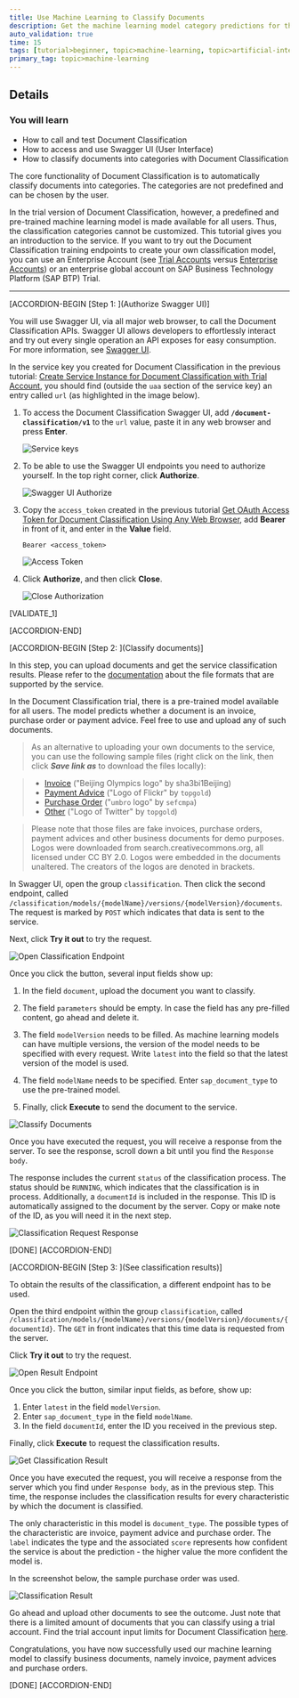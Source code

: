 ```yaml
---
title: Use Machine Learning to Classify Documents
description: Get the machine learning model category predictions for the documents you upload to Document Classification.
auto_validation: true
time: 15
tags: [tutorial>beginner, topic>machine-learning, topic>artificial-intelligence, topic>cloud, products>sap-business-technology-platform, products>sap-ai-business-services, products>document-classification]
primary_tag: topic>machine-learning
---
```


## Details
### You will learn
  - How to call and test Document Classification
  - How to access and use Swagger UI (User Interface)
  - How to classify documents into categories with Document Classification

The core functionality of Document Classification is to automatically classify documents into categories. The categories are not predefined and can be chosen by the user.

In the trial version of Document Classification, however, a predefined and pre-trained machine learning model is made available for all users. Thus, the classification categories cannot be customized. This tutorial gives you an introduction to the service. If you want to try out the Document Classification training endpoints to create your own classification model, you can use an Enterprise Account (see [Trial Accounts](https://help.sap.com/viewer/65de2977205c403bbc107264b8eccf4b/Cloud/en-US/046f127f2a614438b616ccfc575fdb16.html) versus [Enterprise Accounts](https://help.sap.com/viewer/3504ec5ef16548778610c7e89cc0eac3/Cloud/en-US/171511cc425c4e079d0684936486eee6.html)) or an enterprise global account on SAP Business Technology Platform (SAP BTP) Trial.

---

[ACCORDION-BEGIN [Step 1: ](Authorize Swagger UI)]

You will use Swagger UI, via all major web browser, to call the Document Classification APIs. Swagger UI allows developers to effortlessly interact and try out every single operation an API exposes for easy consumption. For more information, see [Swagger UI](https://swagger.io/tools/swagger-ui/).

In the service key you created for Document Classification in the previous tutorial: [Create Service Instance for Document Classification with Trial Account](cp-aibus-dc-service-instance), you should find (outside the `uaa` section of the service key) an entry called `url` (as highlighted in the image below).

1. To access the Document Classification Swagger UI, add **`/document-classification/v1`** to the `url` value, paste it in any web browser and press **Enter**.

    ![Service keys](service-key-details.png)

2. To be able to use the Swagger UI endpoints you need to authorize yourself. In the top right corner, click **Authorize**.

    ![Swagger UI Authorize](swagger-authorize.png)

3. Copy the `access_token` created in the previous tutorial [Get OAuth Access Token for Document Classification Using Any Web Browser](cp-aibus-dc-web-oauth-token), add **Bearer** in front of it, and enter in the **Value** field.

    ```
    Bearer <access_token>
    ```

    ![Access Token](access-token.png)

4. Click **Authorize**, and then click **Close**.

    ![Close Authorization](close-authorization.png)

[VALIDATE_1]

[ACCORDION-END]


[ACCORDION-BEGIN [Step 2: ](Classify documents)]

In this step, you can upload documents and get the service classification results. Please refer to the [documentation](https://help.sap.com/viewer/ca60cd2ed44f4261a3ae500234c46f37/SHIP/en-US/c66983111a5949af9dfd8fec25cba257.html) about the file formats that are supported by the service.

In the Document Classification trial, there is a pre-trained model available for all users. The model predicts whether a document is an invoice, purchase order or payment advice. Feel free to use and upload any of such documents.

>As an alternative to uploading your own documents to the service, you can use the following sample files (right click on the link, then click ***Save link as*** to download the files locally):

> - [Invoice](https://github.com/SAPDocuments/Tutorials/raw/master/tutorials/cp-aibus-dc-swagger-ui/data/bejing_2008.pdf) ("Beijing Olympics logo" by sha3bi1Beijing)
> - [Payment Advice](https://github.com/SAPDocuments/Tutorials/raw/master/tutorials/cp-aibus-dc-swagger-ui/data/flickr.pdf) ("Logo of Flickr" by `topgold`)
> - [Purchase Order](https://www.google.com) ("`umbro` logo" by `sefcmpa`)
> - [Other](https://github.com/SAPDocuments/Tutorials/raw/master/tutorials/cp-aibus-dc-swagger-ui/data/twitter.pdf) ("Logo of Twitter" by `topgold`)

>Please note that those files are fake invoices, purchase orders, payment advices and other business documents for demo purposes. Logos were downloaded from search.creativecommons.org, all licensed under CC BY 2.0. Logos were embedded in the documents unaltered. The creators of the logos are denoted in brackets.


In Swagger UI, open the group `classification`. Then click the second endpoint, called `/classification/models/{modelName}/versions/{modelVersion}/documents`. The request is marked by `POST` which indicates that data is sent to the service.

Next, click **Try it out** to try the request.

![Open Classification Endpoint](open-classify-endpoint.png)

Once you click the button, several input fields show up:

  1.  In the field `document`, upload the document you want to classify. 

  2.  The field `parameters` should be empty. In case the field has any pre-filled content, go ahead and delete it.

  3.  The field `modelVersion` needs to be filled. As machine learning models can have multiple versions, the version of the model needs to be specified with every request. Write `latest` into the field so that the latest version of the model is used.

  4.  The field `modelName` needs to be specified. Enter `sap_document_type` to use the pre-trained model.

  5.  Finally, click **Execute** to send the document to the service.

![Classify Documents](classify-documents.png)

Once you have executed the request, you will receive a response from the server. To see the response, scroll down a bit until you find the `Response body`.

The response includes the current `status` of the classification process. The status should be `RUNNING`, which indicates that the classification is in process. Additionally, a `documentId` is included in the response. This ID is automatically assigned to the document by the server. Copy or make note of the ID, as you will need it in the next step.

![Classification Request Response](classify-response.png)

[DONE]
[ACCORDION-END]


[ACCORDION-BEGIN [Step 3: ](See classification results)]

To obtain the results of the classification, a different endpoint has to be used.

Open the third endpoint within the group `classification`, called `/classification/models/{modelName}/versions/{modelVersion}/documents/{documentId}`. The `GET` in front indicates that this time data is requested from the server.

Click **Try it out** to try the request.

![Open Result Endpoint](get-result-endpoint.png)

Once you click the button, similar input fields, as before, show up:

  1.  Enter `latest` in the field `modelVersion`.
  2.  Enter `sap_document_type` in the field `modelName`.
  3.  In the field `documentId`, enter the ID you received in the previous step.

Finally, click **Execute** to request the classification results.

![Get Classification Result](get-result.png)

Once you have executed the request, you will receive a response from the server which you find under `Response body`, as in the previous step. This time, the response includes the classification results for every characteristic by which the document is classified.

The only characteristic in this model is `document_type`. The possible types of the characteristic are invoice, payment advice and purchase order. The `label` indicates the type and the associated `score` represents how confident the service is about the prediction - the higher value the more confident the model is.

In the screenshot below, the sample purchase order was used.

![Classification Result](classification-result-response.png)

Go ahead and upload other documents to see the outcome. Just note that there is a limited amount of documents that you can classify using a trial account. Find the trial account input limits for Document Classification [here](https://help.sap.com/viewer/ca60cd2ed44f4261a3ae500234c46f37/SHIP/en-US/baeb1924c84343158f483d82b21bd6a4.html).

Congratulations, you have now successfully used our machine learning model to classify business documents, namely invoice, payment advices and purchase orders.

[DONE]
[ACCORDION-END]
